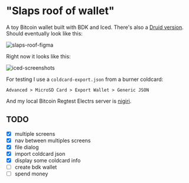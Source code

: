 # "Slaps roof of wallet" 

A toy Bitcoin wallet built with BDK and Iced. There's also a [Druid version](https://github.com/futurepaul/slaps-roof-of-wallet). Should eventually look like this:

![slaps-roof-figma](https://user-images.githubusercontent.com/543668/117876483-6e821700-b271-11eb-9751-5cdce71487b9.png)

Right now it looks like this:

![iced-screenshots](https://user-images.githubusercontent.com/543668/117876470-6b872680-b271-11eb-9900-ad1b49b8bdc7.png)

For testing I use a `coldcard-export.json` from a burner coldcard:

```
Advanced > MicroSD Card > Export Wallet > Generic JSON
```

And my local Bitcoin Regtest Electrs server is [nigiri](https://github.com/vulpemventures/nigiri).

## TODO

- [x] multiple screens
- [x] nav between multiples screens
- [x] file dialog
- [x] import coldcard json
- [x] display some coldcard info
- [ ] create bdk wallet
- [ ] spend money
